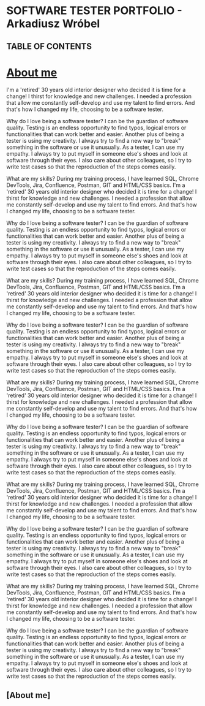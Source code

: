 # **SOFTWARE TESTER PORTFOLIO - Arkadiusz Wróbel**

## TABLE OF CONTENTS

<!---
ArkadiuszWrobel/ArkadiuszWrobel is a ✨ special ✨ repository because its `README.md` (this file) appears on your GitHub profile.
You can click the Preview link to take a look at your changes.
--->

# [About me](#about-me)

I'm a 'retired' 30 years old interior designer who decided it is time for a change! I thirst for knowledge and new challenges. I needed a profession that allow me constantly self-develop and use my talent to find errors. And that's how I changed my life, choosing to be a software tester.

Why do I love being a software tester? I can be the guardian of software quality. Testing is an endless opportunity to find typos, logical errors or functionalities that can work better and easier. Another plus of being a tester is using my creativity. I always try to find a new way to "break" something in the software or use it unusually. As a tester, I can use my empathy. I always try to put myself in someone else's shoes and look at software through their eyes. I also care about other colleagues, so I try to write test cases so that the reproduction of the steps comes easily.

What are my skills? During my training process, I have learned SQL, Chrome DevTools, Jira, Confluence, Postman, GIT and HTML/CSS basics.
I'm a 'retired' 30 years old interior designer who decided it is time for a change! I thirst for knowledge and new challenges. I needed a profession that allow me constantly self-develop and use my talent to find errors. And that's how I changed my life, choosing to be a software tester.

Why do I love being a software tester? I can be the guardian of software quality. Testing is an endless opportunity to find typos, logical errors or functionalities that can work better and easier. Another plus of being a tester is using my creativity. I always try to find a new way to "break" something in the software or use it unusually. As a tester, I can use my empathy. I always try to put myself in someone else's shoes and look at software through their eyes. I also care about other colleagues, so I try to write test cases so that the reproduction of the steps comes easily.

What are my skills? During my training process, I have learned SQL, Chrome DevTools, Jira, Confluence, Postman, GIT and HTML/CSS basics.
I'm a 'retired' 30 years old interior designer who decided it is time for a change! I thirst for knowledge and new challenges. I needed a profession that allow me constantly self-develop and use my talent to find errors. And that's how I changed my life, choosing to be a software tester.

Why do I love being a software tester? I can be the guardian of software quality. Testing is an endless opportunity to find typos, logical errors or functionalities that can work better and easier. Another plus of being a tester is using my creativity. I always try to find a new way to "break" something in the software or use it unusually. As a tester, I can use my empathy. I always try to put myself in someone else's shoes and look at software through their eyes. I also care about other colleagues, so I try to write test cases so that the reproduction of the steps comes easily.

What are my skills? During my training process, I have learned SQL, Chrome DevTools, Jira, Confluence, Postman, GIT and HTML/CSS basics.
I'm a 'retired' 30 years old interior designer who decided it is time for a change! I thirst for knowledge and new challenges. I needed a profession that allow me constantly self-develop and use my talent to find errors. And that's how I changed my life, choosing to be a software tester.

Why do I love being a software tester? I can be the guardian of software quality. Testing is an endless opportunity to find typos, logical errors or functionalities that can work better and easier. Another plus of being a tester is using my creativity. I always try to find a new way to "break" something in the software or use it unusually. As a tester, I can use my empathy. I always try to put myself in someone else's shoes and look at software through their eyes. I also care about other colleagues, so I try to write test cases so that the reproduction of the steps comes easily.

What are my skills? During my training process, I have learned SQL, Chrome DevTools, Jira, Confluence, Postman, GIT and HTML/CSS basics.
I'm a 'retired' 30 years old interior designer who decided it is time for a change! I thirst for knowledge and new challenges. I needed a profession that allow me constantly self-develop and use my talent to find errors. And that's how I changed my life, choosing to be a software tester.

Why do I love being a software tester? I can be the guardian of software quality. Testing is an endless opportunity to find typos, logical errors or functionalities that can work better and easier. Another plus of being a tester is using my creativity. I always try to find a new way to "break" something in the software or use it unusually. As a tester, I can use my empathy. I always try to put myself in someone else's shoes and look at software through their eyes. I also care about other colleagues, so I try to write test cases so that the reproduction of the steps comes easily.

What are my skills? During my training process, I have learned SQL, Chrome DevTools, Jira, Confluence, Postman, GIT and HTML/CSS basics.
I'm a 'retired' 30 years old interior designer who decided it is time for a change! I thirst for knowledge and new challenges. I needed a profession that allow me constantly self-develop and use my talent to find errors. And that's how I changed my life, choosing to be a software tester.

Why do I love being a software tester? I can be the guardian of software quality. Testing is an endless opportunity to find typos, logical errors or functionalities that can work better and easier. Another plus of being a tester is using my creativity. I always try to find a new way to "break" something in the software or use it unusually. As a tester, I can use my empathy. I always try to put myself in someone else's shoes and look at software through their eyes. I also care about other colleagues, so I try to write test cases so that the reproduction of the steps comes easily.
## [About me] 


